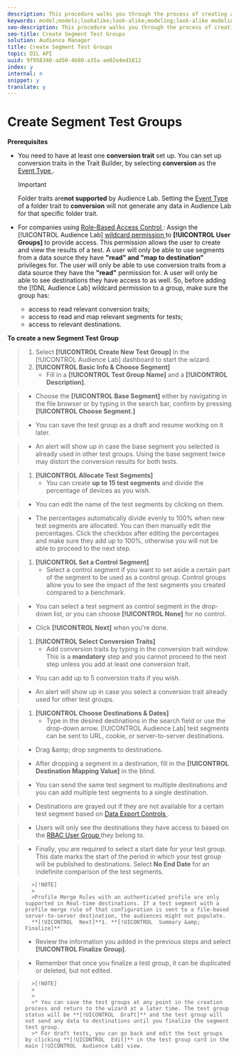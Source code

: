 ```yaml
---
description: This procedure walks you through the process of creating a new test group in Audience Lab.
keywords: model;models;lookalike;look-alike;modeling;look-alike modeling
seo-description: This procedure walks you through the process of creating a new test group in Audience Lab.
seo-title: Create Segment Test Groups
solution: Audience Manager
title: Create Segment Test Groups
topic: DIL API
uuid: 9f958340-ad50-4b80-a35a-ae02e4ed1612
index: y
internal: n
snippet: y
translate: y
---
```


# Create Segment Test Groups

**Prerequisites** 


* You need to have at least one **conversion trait** set up. You can set up conversion traits in the Trait Builder, by selecting **conversion** as the [ Event Type ](../../c_features/c_tb_overview/c_tb_main/c_trait_create/c_tb_basics.md#concept_D80233EF56764376B0F4C4FF882BAD2E). 
  >[!IMPORTANT]
  >
  >Folder traits are**not supported** by Audience Lab. Setting the [ Event Type ](../../c_features/c_tb_overview/c_tb_main/c_trait_create/c_tb_basics.md#concept_D80233EF56764376B0F4C4FF882BAD2E) of a folder trait to **conversion** will not generate any data in Audience Lab for that specific folder trait. 

* For companies using [ Role-Based Access Control ](../../c_features/c_administration/c_administration.md#concept_A606A162611E4256BB80F60715282296): Assign the [!UICONTROL  Audience Lab] [ wildcard permission ](../../c_features/c_administration/c_wildcard_permissions.md#concept_29BA0C02C1864F3BBB1D322F8A400A2D) to **[!UICONTROL  User Groups]** to provide access. This permission allows the user to create and view the results of a test. A user will only be able to use segments from a data source they have **"read" **and** "map to destination"** privileges for. The user will only be able to use conversion traits from a data source they have the **"read"** permission for. A user will only be able to see destinations they have access to as well. So, before adding the [!DNL  Audience Lab] wildcard permission to a group, make sure the group has: 
    * access to read relevant conversion traits;
    * access to read and map relevant segments for tests;
    * access to relevant destinations.



**To create a new Segment Test Group** 

>1. Select **[!UICONTROL  Create New Test Group]** in the [!UICONTROL  Audience Lab] dashboard to start the wizard.
>1. **[!UICONTROL  Basic Info &amp; Choose Segment]**
>    * Fill in a **[!UICONTROL  Test Group Name]** and a **[!UICONTROL  Description]**. 

>    * Choose the **[!UICONTROL  Base Segment]** either by navigating in the file browser or by typing in the search bar, confirm by pressing **[!UICONTROL  Choose Segment.]** 

>    * You can save the test group as a draft and resume working on it later. 

>    * An alert will show up in case the base segment you selected is already used in other test groups. Using the base segment twice may distort the conversion results for both tests. 

>1. **[!UICONTROL  Allocate Test Segments]**
>    * You can create **up to 15 test segments** and divide the percentage of devices as you wish. 

>    * You can edit the name of the test segments by clicking on them. 

>    * The percentages automatically divide evenly to 100% when new test segments are allocated. You can then manually edit the percentages. Click the checkbox after editing the percentages and make sure they add up to 100%, otherwise you will not be able to proceed to the next step. 

>1. **[!UICONTROL  Set a Control Segment]**
>    * Select a control segment if you want to set aside a certain part of the segment to be used as a control group. Control groups allow you to see the impact of the test segments you created compared to a benchmark. 

>    * You can select a test segment as control segment in the drop-down list, or you can choose **[!UICONTROL  None]** for no control. 

>    * Click **[!UICONTROL  Next]** when you're done. 

>1. **[!UICONTROL  Select Conversion Traits]**
>    * Add conversion traits by typing in the conversion trait window. This is a **mandatory** step and you cannot proceed to the next step unless you add at least one conversion trait. 

>    * You can add up to 5 conversion traits if you wish. 

>    * An alert will show up in case you select a conversion trait already used for other test groups. 

>1. **[!UICONTROL  Choose Destinations &amp; Dates]**
>    * Type in the desired destinations in the search field or use the drop-down arrow. [!UICONTROL  Audience Lab] test segments can be sent to URL, cookie, or server-to-server destinations. 

>    * Drag &amp;amp; drop segments to destinations. 

>    * After dropping a segment in a destination, fill in the **[!UICONTROL  Destination Mapping Value]** in the blind. 

>    * You can send the same test segment to multiple destinations and you can add multiple test segments to a single destination. 

>    * Destinations are grayed out if they are not available for a certain test segment based on [ Data Export Controls ](../../c_features/c_dec.md#concept_155AAFBA7D804467B6F8279D26C9D05C). 

>    * Users will only see the destinations they have access to based on the [ RBAC User Group ](../../c_features/c_administration/c_administration.md#concept_A606A162611E4256BB80F60715282296) they belong to. 

>    * Finally, you are required to select a start date for your test group. This date marks the start of the period in which your test group will be published to destinations. Select **No End Date** for an indefinite comparison of the test segments. 



>       >[!NOTE]
>       >
>       >Profile Merge Rules with an authenticated profile are only supported in Real-time destinations. If a test segment with a profile merge rule of that configuration is sent to a file-based server-to-server destination, the audiences might not populate.
>       **[!UICONTROL  Next]**1. **[!UICONTROL  Summary &amp; Finalize]**
>    * Review the information you added in the previous steps and select **[!UICONTROL  Finalize Group]**. 

>    * Remember that once you finalize a test group, it can be duplicated or deleted, but not edited. 



>       >[!NOTE]
>       >
>       >
>       >* You can save the test groups at any point in the creation process and return to the wizard at a later time. The test group status will be **[!UICONTROL  Draft]** and the test group will not send any data to destinations until you finalize the segment test group.
>       >* For draft tests, you can go back and edit the test groups by clicking **[!UICONTROL  Edit]** in the test group card in the main [!UICONTROL  Audience Lab] view.


